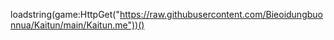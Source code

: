 loadstring(game:HttpGet("https://raw.githubusercontent.com/Bieoidungbuonnua/Kaitun/main/Kaitun.me"))()
